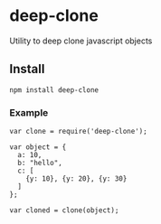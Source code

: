 # deep-clone
Utility to deep clone javascript objects

## Install
<code>npm install deep-clone</code>

### Example

```
var clone = require('deep-clone');

var object = {
  a: 10,
  b: "hello",
  c: [
    {y: 10}, {y: 20}, {y: 30}
  ]
};

var cloned = clone(object);
```
